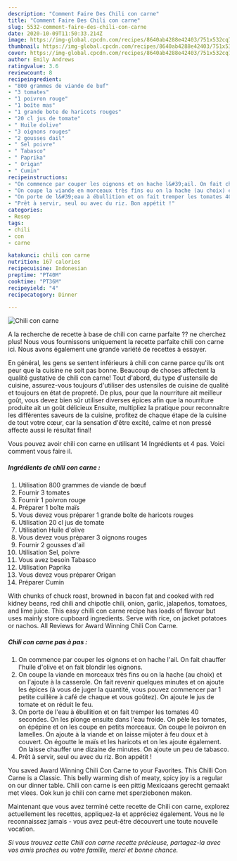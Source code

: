 ```yaml
---
description: "Comment Faire Des Chili con carne"
title: "Comment Faire Des Chili con carne"
slug: 5532-comment-faire-des-chili-con-carne
date: 2020-10-09T11:50:33.214Z
image: https://img-global.cpcdn.com/recipes/8640ab4288e42403/751x532cq70/chili-con-carne-photo-principale-de-la-recette.jpg
thumbnail: https://img-global.cpcdn.com/recipes/8640ab4288e42403/751x532cq70/chili-con-carne-photo-principale-de-la-recette.jpg
cover: https://img-global.cpcdn.com/recipes/8640ab4288e42403/751x532cq70/chili-con-carne-photo-principale-de-la-recette.jpg
author: Emily Andrews
ratingvalue: 3.6
reviewcount: 8
recipeingredient:
- "800 grammes de viande de buf"
- "3 tomates"
- "1 poivron rouge"
- "1 boîte mas"
- "1 grande bote de haricots rouges"
- "20 cl jus de tomate"
- " Huile dolive"
- "3 oignons rouges"
- "2 gousses dail"
- " Sel poivre"
- " Tabasco"
- " Paprika"
- " Origan"
- " Cumin"
recipeinstructions:
- "On commence par couper les oignons et on hache l&#39;ail. On fait chauffer l&#39;huile d&#39;olive et on fait blondir les oignons."
- "On coupe la viande en morceaux très fins ou on la hache (au choix) et on l&#39;ajoute à la casserole. On fait revenir quelques minutes et on ajoute les épices (à vous de juger la quantité, vous pouvez commencer par 1 petite cuillère à café de chaque et vous goûtez). On ajoute le jus de tomate et on réduit le feu."
- "On porte de l&#39;eau à ébullition et on fait tremper les tomates 40 secondes. On les plonge ensuite dans l&#39;eau froide. On pèle les tomates, on épépine et on les coupe en petits morceaux. On coupe le poivron en lamelles. On ajoute à la viande et on laisse mijoter à feu doux et à couvert. On égoutte le maïs et les haricots et on les ajoute également. On laisse chauffer une dizaine de minutes. On ajoute un peu de tabasco."
- "Prêt à servir, seul ou avec du riz. Bon appétit !"
categories:
- Resep
tags:
- chili
- con
- carne

katakunci: chili con carne 
nutrition: 167 calories
recipecuisine: Indonesian
preptime: "PT40M"
cooktime: "PT36M"
recipeyield: "4"
recipecategory: Dinner

---
```



![Chili con carne](https://img-global.cpcdn.com/recipes/8640ab4288e42403/751x532cq70/chili-con-carne-photo-principale-de-la-recette.jpg)

A la recherche de recette à base de chili con carne parfaite ?? ne cherchez plus! Nous vous fournissons uniquement la recette parfaite chili con carne ici. Nous avons également une grande variété de recettes à essayer.

En général, les gens se sentent inférieurs à chili con carne parce qu'ils ont peur que la cuisine ne soit pas bonne. Beaucoup de choses affectent la qualité gustative de chili con carne! Tout d'abord, du type d'ustensile de cuisine, assurez-vous toujours d'utiliser des ustensiles de cuisine de qualité et toujours en état de propreté. De plus, pour que la nourriture ait meilleur goût, vous devez bien sûr utiliser diverses épices afin que la nourriture produite ait un goût délicieux Ensuite, multipliez la pratique pour reconnaître les différentes saveurs de la cuisine, profitez de chaque étape de la cuisine de tout votre cœur, car la sensation d'être excité, calme et non pressé affecte aussi le résultat final!

<!--inarticleads1-->

Vous pouvez avoir chili con carne en utilisant 14 Ingrédients et 4 pas. Voici comment vous faire il.

##### Ingrédients de chili con carne :

1. Utilisation 800 grammes de viande de bœuf
1. Fournir 3 tomates
1. Fournir 1 poivron rouge
1. Préparer 1 boîte maïs
1. Vous devez vous préparer 1 grande boîte de haricots rouges
1. Utilisation 20 cl jus de tomate
1. Utilisation  Huile d&#39;olive
1. Vous devez vous préparer 3 oignons rouges
1. Fournir 2 gousses d&#39;ail
1. Utilisation  Sel, poivre
1. Vous avez besoin  Tabasco
1. Utilisation  Paprika
1. Vous devez vous préparer  Origan
1. Préparer  Cumin


With chunks of chuck roast, browned in bacon fat and cooked with red kidney beans, red chili and chipotle chili, onion, garlic, jalapeños, tomatoes, and lime juice. This easy chilli con carne recipe has loads of flavour but uses mainly store cupboard ingredients. Serve with rice, on jacket potatoes or nachos. All Reviews for Award Winning Chili Con Carne. 

<!--inarticleads2-->

##### Chili con carne pas à pas :

1. On commence par couper les oignons et on hache l&#39;ail. On fait chauffer l&#39;huile d&#39;olive et on fait blondir les oignons.
1. On coupe la viande en morceaux très fins ou on la hache (au choix) et on l&#39;ajoute à la casserole. On fait revenir quelques minutes et on ajoute les épices (à vous de juger la quantité, vous pouvez commencer par 1 petite cuillère à café de chaque et vous goûtez). On ajoute le jus de tomate et on réduit le feu.
1. On porte de l&#39;eau à ébullition et on fait tremper les tomates 40 secondes. On les plonge ensuite dans l&#39;eau froide. On pèle les tomates, on épépine et on les coupe en petits morceaux. On coupe le poivron en lamelles. On ajoute à la viande et on laisse mijoter à feu doux et à couvert. On égoutte le maïs et les haricots et on les ajoute également. On laisse chauffer une dizaine de minutes. On ajoute un peu de tabasco.
1. Prêt à servir, seul ou avec du riz. Bon appétit !


You saved Award Winning Chili Con Carne to your Favorites. This Chilli Con Carne is a Classic. This belly warming dish of meaty, spicy joy is a regular on our dinner table. Chili con carne is een pittig Mexicaans gerecht gemaakt met vlees. Ook kun je chili con carne met sperziebonen maken. 

<!--inarticleads1-->

<p>
Maintenant que vous avez terminé cette recette de Chili con carne, explorez actuellement les recettes, appliquez-la et appréciez également. Vous ne le reconnaissez jamais - vous avez peut-être découvert une toute nouvelle vocation.
</p>

<p>
<i>Si vous trouvez cette Chili con carne recette précieuse, partagez-la avec vos amis proches ou votre famille, merci et bonne chance.</i>
</p>
